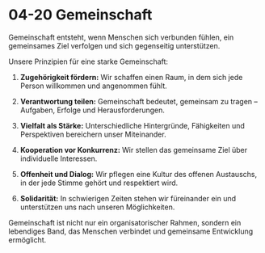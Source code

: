 # 04-20 Gemeinschaft

Gemeinschaft entsteht, wenn Menschen sich verbunden fühlen, ein gemeinsames Ziel verfolgen und sich gegenseitig unterstützen.

Unsere Prinzipien für eine starke Gemeinschaft:

1. **Zugehörigkeit fördern:** Wir schaffen einen Raum, in dem sich jede Person willkommen und angenommen fühlt.

2. **Verantwortung teilen:** Gemeinschaft bedeutet, gemeinsam zu tragen – Aufgaben, Erfolge und Herausforderungen.

3. **Vielfalt als Stärke:** Unterschiedliche Hintergründe, Fähigkeiten und Perspektiven bereichern unser Miteinander.

4. **Kooperation vor Konkurrenz:** Wir stellen das gemeinsame Ziel über individuelle Interessen.

5. **Offenheit und Dialog:** Wir pflegen eine Kultur des offenen Austauschs, in der jede Stimme gehört und respektiert wird.

6. **Solidarität:** In schwierigen Zeiten stehen wir füreinander ein und unterstützen uns nach unseren Möglichkeiten.

Gemeinschaft ist nicht nur ein organisatorischer Rahmen, sondern ein lebendiges Band, das Menschen verbindet und gemeinsame Entwicklung ermöglicht.